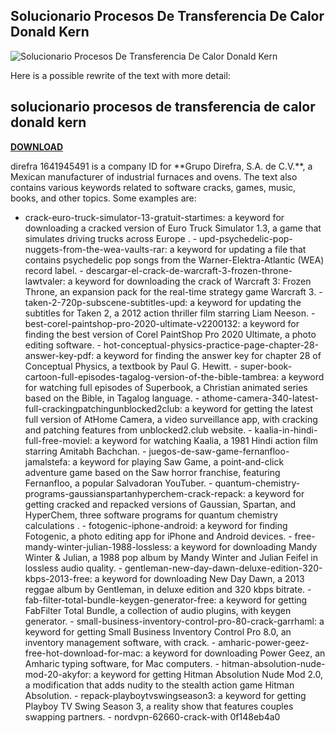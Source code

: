 ## Solucionario Procesos De Transferencia De Calor Donald Kern

 
![Solucionario Procesos De Transferencia De Calor Donald Kern](https://encrypted-tbn3.gstatic.com/images?q=tbn:ANd9GcS2qJ8GT6jAdlkJelFyafwJJV3MlMAlNZB2qP4BK5IwXgVaO7gN7RR2458)

 
Here is a possible rewrite of the text with more detail:
 
## solucionario procesos de transferencia de calor donald kern


[**DOWNLOAD**](https://www.google.com/url?q=https%3A%2F%2Fbytlly.com%2F2tK3mQ&sa=D&sntz=1&usg=AOvVaw0JxZicAp6BsSVvkFdj0pv9)

  
direfra 1641945491 is a company ID for \*\*Grupo Direfra, S.A. de C.V.\*\*, a Mexican manufacturer of industrial furnaces and ovens. The text also contains various keywords related to software cracks, games, music, books, and other topics. Some examples are:
  - crack-euro-truck-simulator-13-gratuit-startimes: a keyword for downloading a cracked version of Euro Truck Simulator 1.3, a game that simulates driving trucks across Europe  . - upd-psychedelic-pop-nuggets-from-the-wea-vaults-rar: a keyword for updating a file that contains psychedelic pop songs from the Warner-Elektra-Atlantic (WEA) record label. - descargar-el-crack-de-warcraft-3-frozen-throne-lawtvaler: a keyword for downloading the crack of Warcraft 3: Frozen Throne, an expansion pack for the real-time strategy game Warcraft 3. - taken-2-720p-subscene-subtitles-upd: a keyword for updating the subtitles for Taken 2, a 2012 action thriller film starring Liam Neeson. - best-corel-paintshop-pro-2020-ultimate-v2200132: a keyword for finding the best version of Corel PaintShop Pro 2020 Ultimate, a photo editing software. - hot-conceptual-physics-practice-page-chapter-28-answer-key-pdf: a keyword for finding the answer key for chapter 28 of Conceptual Physics, a textbook by Paul G. Hewitt. - super-book-cartoon-full-episodes-tagalog-version-of-the-bible-tambrea: a keyword for watching full episodes of Superbook, a Christian animated series based on the Bible, in Tagalog language. - athome-camera-340-latest-full-crackingpatchingunblocked2club: a keyword for getting the latest full version of AtHome Camera, a video surveillance app, with cracking and patching features from unblocked2.club website. - kaalia-in-hindi-full-free-moviel: a keyword for watching Kaalia, a 1981 Hindi action film starring Amitabh Bachchan. - juegos-de-saw-game-fernanfloo-jamalstefa: a keyword for playing Saw Game, a point-and-click adventure game based on the Saw horror franchise, featuring Fernanfloo, a popular Salvadoran YouTuber. - quantum-chemistry-programs-gaussianspartanhyperchem-crack-repack: a keyword for getting cracked and repacked versions of Gaussian, Spartan, and HyperChem, three software programs for quantum chemistry calculations  . - fotogenic-iphone-android: a keyword for finding Fotogenic, a photo editing app for iPhone and Android devices. - free-mandy-winter-julian-1988-lossless: a keyword for downloading Mandy Winter & Julian, a 1988 pop album by Mandy Winter and Julian Feifel in lossless audio quality. - gentleman-new-day-dawn-deluxe-edition-320-kbps-2013-free: a keyword for downloading New Day Dawn, a 2013 reggae album by Gentleman, in deluxe edition and 320 kbps bitrate. - fab-filter-total-bundle-keygen-generator-free: a keyword for getting FabFilter Total Bundle, a collection of audio plugins, with keygen generator. - small-business-inventory-control-pro-80-crack-garrhaml: a keyword for getting Small Business Inventory Control Pro 8.0, an inventory management software, with crack. - amharic-power-geez-free-hot-download-for-mac: a keyword for downloading Power Geez, an Amharic typing software, for Mac computers. - hitman-absolution-nude-mod-20-akyfor: a keyword for getting Hitman Absolution Nude Mod 2.0, a modification that adds nudity to the stealth action game Hitman Absolution. - repack-playboytvswingseason3: a keyword for getting Playboy TV Swing Season 3, a reality show that features couples swapping partners. - nordvpn-62660-crack-with 0f148eb4a0
